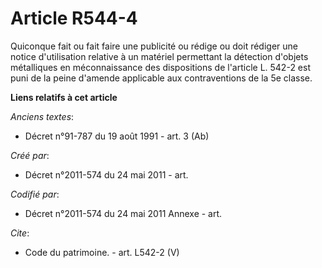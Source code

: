 # Article R544-4

Quiconque fait ou fait faire une publicité ou rédige ou doit rédiger une notice d'utilisation relative à un matériel
permettant la détection d'objets métalliques en méconnaissance des dispositions de l'article L. 542-2 est puni de la peine
d'amende applicable aux contraventions de la 5e classe.

**Liens relatifs à cet article**

_Anciens textes_:

  - Décret n°91-787 du 19 août 1991 - art. 3 (Ab)

_Créé par_:

  - Décret n°2011-574 du 24 mai 2011  - art.

_Codifié par_:

  - Décret n°2011-574 du 24 mai 2011 Annexe - art.

_Cite_:

  - Code du patrimoine. - art. L542-2 (V)
